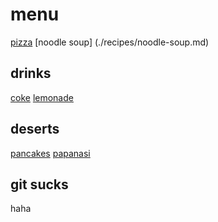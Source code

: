 # menu

[pizza](./recipes.pizza.md)
[noodle soup] (./recipes/noodle-soup.md)
## drinks

[coke](./drinks/coke.md)
[lemonade](./drinks/lemonade.md)
## deserts

[pancakes](./recipes/pancakes.md)
[papanasi](./recipes/papanasi.md)

## git sucks

haha